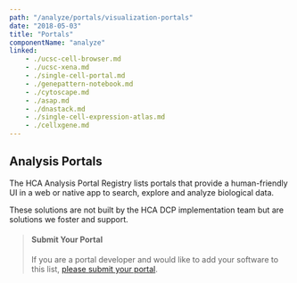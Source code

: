 ```yaml
---
path: "/analyze/portals/visualization-portals"
date: "2018-05-03"
title: "Portals"
componentName: "analyze"
linked:
    - ./ucsc-cell-browser.md
    - ./ucsc-xena.md
    - ./single-cell-portal.md
    - ./genepattern-notebook.md   
    - ./cytoscape.md
    - ./asap.md
    - ./dnastack.md
    - ./single-cell-expression-atlas.md
    - ./cellxgene.md
---
```



## Analysis Portals


The HCA Analysis Portal Registry lists portals that provide a human-friendly UI in a web or native app to search, explore and analyze biological data.  

These solutions are not built by the HCA DCP implementation team but are solutions we foster and support.   

>#### Submit Your Portal
>If you are a portal developer and would like to add your software to this list, [please submit your portal](https://github.com/HumanCellAtlas/data-portal-content/issues/new/?template=submit-portal.md).




